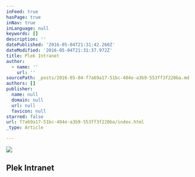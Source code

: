 ```yaml
---
inFeed: true
hasPage: true
inNav: true
inLanguage: null
keywords: []
description: ''
datePublished: '2016-05-04T21:31:42.260Z'
dateModified: '2016-05-04T21:31:37.972Z'
title: Plek Intranet
author:
  - name: ''
    url: ''
sourcePath: _posts/2016-05-04-f7a69a17-51bc-404e-a3b9-553ff3f220ba.md
authors: []
publisher:
  name: null
  domain: null
  url: null
  favicon: null
starred: false
url: f7a69a17-51bc-404e-a3b9-553ff3f220ba/index.html
_type: Article

---
```

![](https://the-grid-user-content.s3-us-west-2.amazonaws.com/63a8d81f-e0ad-4b0f-bcbd-49a2c46e511d.png)

## Plek Intranet
